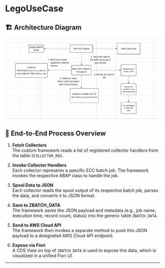 # LegoUseCase

## 🏗️ Architecture Diagram

![Batch Monitoring Architecture](./batch-monitoring-architecture.png)

## 📌 End-to-End Process Overview

1. **Fetch Collectors**  
   The custom framework reads a list of registered collector handlers from the table `ZCOLLECTOR_REG`.

2. **Invoke Collector Handlers**  
   Each collector represents a specific ECC batch job. The framework invokes the respective ABAP class to handle the job.

3. **Spool Data to JSON**  
   Each collector reads the spool output of its respective batch job, parses the data, and converts it to JSON format.

4. **Save to ZBATCH_DATA**  
   The framework saves the JSON payload and metadata (e.g., job name, execution time, record count, status) into the generic table `ZBATCH_DATA`.

5. **Send to AWS Cloud API**  
   The framework then invokes a separate method to push this JSON payload to a designated AWS Cloud API endpoint.

6. **Expose via Fiori**  
   A CDS View on top of `ZBATCH_DATA` is used to expose this data, which is visualized in a unified Fiori UI.

---
